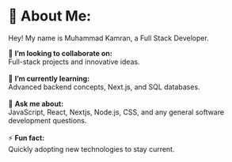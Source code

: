 # 💫 About Me:
Hey! My name is Muhammad Kamran, a Full Stack Developer.

👯 **I’m looking to collaborate on:**  <br>Full-stack projects and innovative ideas.<br><br>🌱 **I’m currently learning:**  <br>Advanced backend concepts, Next.js, and SQL databases.<br><br>💬 **Ask me about:**  <br>JavaScript, React, Nextjs, Node.js, CSS, and any general software development questions.<br><br>⚡ **Fun fact:**  <br>Quickly adopting new technologies to stay current.



